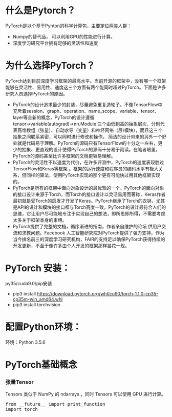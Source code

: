 # 什么是Pytorch？
PyTorch是以个基于Pyhton的科学计算包，主要定位两类人群：
* Numpy的替代品， 可以利用GPU的性能进行计算。
* 深度学习研究平台拥有足够的灵活性和速度


# 为什么选择PyTorch？
PyTorch达到目前深度学习框架的最高水平。当前开源的框架中，没有哪一个框架能够在灵活性、易用性、速度这三个方面有两个能同时超过PyTorch。下面是许多研究人员选择PyTorch的原因。
* PyTorch的设计追求最少的封装，尽量避免重复造轮子。不像TensorFlow中充斥着session、graph、operation、name_scope、variable、tensor、layer等全新的概念，PyTorch的设计遵循tensor→variable(autograd)→nn.Module 三个由低到高的抽象层次，分别代表高维数组（张量）、自动求导（变量）和神经网络（层/模块），而且这三个抽象之间联系紧密，可以同时进行修改和操作。
简洁的设计带来的另外一个好处就是代码易于理解。PyTorch的源码只有TensorFlow的十分之一左右，更少的抽象、更直观的设计使得PyTorch的源码十分易于阅读。在笔者眼里，PyTorch的源码甚至比许多框架的文档更容易理解。
* PyTorch的灵活性不以速度为代价，在许多评测中，PyTorch的速度表现胜过TensorFlow和Keras等框架 。框架的运行速度和程序员的编码水平有极大关系，但同样的算法，使用PyTorch实现的那个更有可能快过用其他框架实现的。
* PyTorch是所有的框架中面向对象设计的最优雅的一个。PyTorch的面向对象的接口设计来源于Torch，而Torch的接口设计以灵活易用而著称，Keras作者最初就是受Torch的启发才开发了Keras。PyTorch继承了Torch的衣钵，尤其是API的设计和模块的接口都与Torch高度一致。PyTorch的设计最符合人们的思维，它让用户尽可能地专注于实现自己的想法，即所思即所得，不需要考虑太多关于框架本身的束缚。
* PyTorch提供了完整的文档，循序渐进的指南，作者亲自维护的论坛 供用户交流和求教问题。Facebook 人工智能研究院对PyTorch提供了强力支持，作为当今排名前三的深度学习研究机构，FAIR的支持足以确保PyTorch获得持续的开发更新，不至于像许多由个人开发的框架那样昙花一现。

# PyTorch 安装：
py35/cuda9.0/pip安装
* pip3 install https://download.pytorch.org/whl/cu90/torch-1.1.0-cp35-cp35m-win_amd64.whl
* pip3 install torchvision

# 配置Python环境：
环境：Python 3.5.6

# PyTorch基础概念

<h3>张量Tensor</h3>


Tensors 类似于 NumPy 的 ndarrays ，同时  Tensors 可以使用 GPU 进行计算。
<div class="highlight-python notranslate">
<div class="highlight">
<pre><span class="kn">from</span> <span class="nn">__future__</span> <span class="kn">import</span> <span class="n">print_function</span>
<span class="kn">import</span> <span class="nn">torch</span></pre>
</div>
</div>
</div>
</div>
